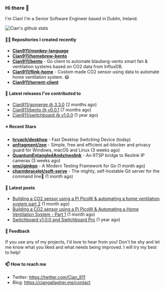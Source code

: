 ### Hi there 👋

I'm Cian! I'm a Senior Software Engineer based in Dublin, Ireland.

![Cian's github stats](https://github-readme-stats.vercel.app/api?username=CIan911&theme=dracula&show_icons=true)

#### 👨‍💻 Repositories I created recently
- **[Cian911/monkey-language](https://github.com/Cian911/monkey-language)**
- **[Cian911/homebrew-bento](https://github.com/Cian911/homebrew-bento)**
- **[Cian911/bento](https://github.com/Cian911/bento)** - Go client to automate blauberg-vento smart fan &amp; ventilation systems based on CO2 data from InfluxDB.
- **[Cian911/flink-home](https://github.com/Cian911/flink-home)** - Custom made CO2 sensor using data to automate home ventilation system. :mask:
- **[Cian911/torrent-client](https://github.com/Cian911/torrent-client)**

#### 🚀 Latest releases I've contributed to


- [Cian911/gomerge @ 3.3.0](https://github.com/Cian911/gomerge/releases/tag/3.3.0) (2 months ago)
- [Cian911/bento @ v0.0.1](https://github.com/Cian911/bento/releases/tag/v0.0.1) (7 months ago)
- [Cian911/switchboard @ v1.0.0](https://github.com/Cian911/switchboard/releases/tag/v1.0.0) (1 year ago)

#### ⭐ Recent Stars


- **[hrvach/deskhop](https://github.com/hrvach/deskhop)** - Fast Desktop Switching Device (today)
- **[anfragment/zen](https://github.com/anfragment/zen)** - Simple, free and efficient ad-blocker and privacy guard for Windows, macOS and Linux (3 weeks ago)
- **[QuantumEntangledAndy/neolink](https://github.com/QuantumEntangledAndy/neolink)** - An RTSP bridge to Reolink IP cameras (3 weeks ago)
- **[onsi/ginkgo](https://github.com/onsi/ginkgo)** - A Modern Testing Framework for Go (1 month ago)
- **[charmbracelet/soft-serve](https://github.com/charmbracelet/soft-serve)** - The mighty, self-hostable Git server for the command line🍦 (1 month ago)

#### 📄 Latest posts
- [Building a CO2 sensor using a Pi PicoW &amp; automating a home ventilation system part 2](https://ciangallagher.me/2023/11/27/Co2-sensor-using-tiny-go-part-2/) (1 month ago)
- [Building a CO2 sensor using a Pi PicoW &amp; Automating a Home Ventilation System - Part 1](https://ciangallagher.me/2023/11/04/custom-co2-sensor-using-using-pi-picow/) (1 month ago)
- [Switchboard v1.0.0 and Switchboard Pro](https://ciangallagher.me/2022/09/17/Switchboard-v1-and-pro/) (1 year ago)

#### 💬 Feedback

If you use any of my projects, I'd love to hear from you! Don't be shy and let me know what you liked
and what needs being improved. I will try my best to help!

#### 📫 How to reach me

- Twitter: https://twitter.com/Cian_911
- Blog: https://ciangallagher.me/contact
